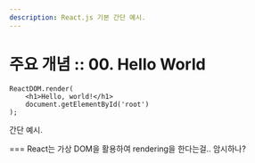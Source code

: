 ```yaml
---
description: React.js 기본 간단 예시.
---
```


# 주요 개념 :: 00. Hello World

```text
ReactDOM.render(
    <h1>Hello, world!</h1>
    document.getElementById('root')
);
```

간단 예시.

=== React는 가상 DOM을 활용하여 rendering을 한다는걸.. 암시하나?


